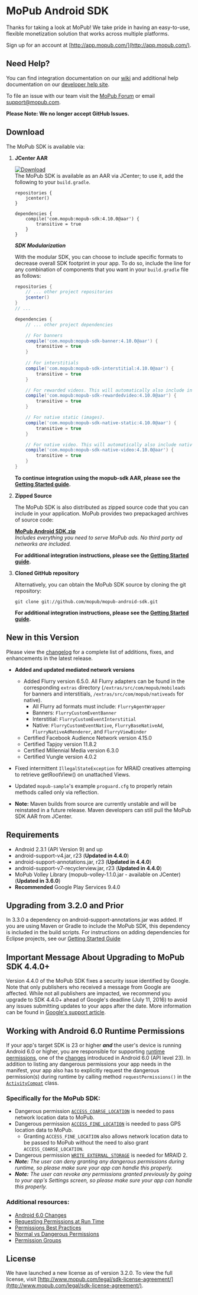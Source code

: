 # MoPub Android SDK

Thanks for taking a look at MoPub! We take pride in having an easy-to-use, flexible monetization solution that works across multiple platforms.

Sign up for an account at [http://app.mopub.com/](http://app.mopub.com/).

## Need Help?

You can find integration documentation on our [wiki](https://github.com/mopub/mopub-android-sdk/wiki/Getting-Started) and additional help documentation on our [developer help site](http://dev.twitter.com/mopub).

To file an issue with our team visit the [MoPub Forum](https://twittercommunity.com/c/fabric/mopub) or email [support@mopub.com](mailto:support@mopub.com).

**Please Note: We no longer accept GitHub Issues.**

## Download

The MoPub SDK is available via:

1. **JCenter AAR**
    
    [ ![Download](https://api.bintray.com/packages/mopub/mopub-android-sdk/mopub-android-sdk/images/download.svg)](https://bintray.com/mopub/mopub-android-sdk/mopub-android-sdk/_latestVersion)  
    The MoPub SDK is available as an AAR via JCenter; to use it, add the following to your `build.gradle`.
    
    ```
    repositories {
        jcenter()
    }

    dependencies {
        compile('com.mopub:mopub-sdk:4.10.0@aar') {
            transitive = true
        }
    }
    ```

    ***SDK Modularization***

    With the modular SDK, you can choose to include specific formats to decrease overall SDK footprint in your app. To do so, include the line for any combination of components that you want in your `build.gradle` file as follows:

    ```groovy
    repositories {
        // ... other project repositories
        jcenter()
    }
    // ...

    dependencies {
        // ... other project dependencies

        // For banners
        compile('com.mopub:mopub-sdk-banner:4.10.0@aar') {
            transitive = true
        }
        
        // For interstitials
        compile('com.mopub:mopub-sdk-interstitial:4.10.0@aar') {
            transitive = true
        }

        // For rewarded videos. This will automatically also include interstitials
        compile('com.mopub:mopub-sdk-rewardedvideo:4.10.0@aar') {
            transitive = true
        }

        // For native static (images).
        compile('com.mopub:mopub-sdk-native-static:4.10.0@aar') {
            transitive = true
        }

        // For native video. This will automatically also include native static
        compile('com.mopub:mopub-sdk-native-video:4.10.0@aar') {
            transitive = true
        }
    }
    ```

    **To continue integration using the mopub-sdk AAR, please see the [Getting Started guide](https://github.com/mopub/mopub-android-sdk/wiki/Getting-Started#updating-your-android-manifest).**

2. **Zipped Source**

    The MoPub SDK is also distributed as zipped source code that you can include in your application.  MoPub provides two prepackaged archives of source code:

    **[MoPub Android SDK.zip](http://bit.ly/YUdWhH)**  
    _Includes everything you need to serve MoPub ads.  No third party ad networks are included._
    
    **For additional integration instructions, please see the [Getting Started guide](https://github.com/mopub/mopub-android-sdk/wiki/Getting-Started#requirements-and-dependencies).**

3. **Cloned GitHub repository**
    
    Alternatively, you can obtain the MoPub SDK source by cloning the git repository:
    
    `git clone git://github.com/mopub/mopub-android-sdk.git`
    
    **For additional integration instructions, please see the [Getting Started guide](https://github.com/mopub/mopub-android-sdk/wiki/Getting-Started#requirements-and-dependencies).**

## New in this Version
Please view the [changelog](https://github.com/mopub/mopub-android-sdk/blob/master/CHANGELOG.md) for a complete list of additions, fixes, and enhancements in the latest release.

- **Added and updated mediated network versions**
  - Added Flurry version 6.5.0. All Flurry adapters can be found in the corresponding `extras` directory (`/extras/src/com/mopub/mobileads` for banners and interstitials, `/extras/src/com/mopub/nativeads` for native).
    - All Flurry ad formats must include: `FlurryAgentWrapper`
    - Banners: `FlurryCustomEventBanner`
    - Interstitial: `FlurryCustomEventInterstitial`
    - Native: `FlurryCustomEventNative`, `FlurryBaseNativeAd`, `FlurryNativeAdRenderer`, and `FlurryViewBinder`
  - Certified Facebook Audience Network version 4.15.0  
  - Certified Tapjoy version 11.8.2
  - Certified Millennial Media version 6.3.0
  - Certified Vungle version 4.0.2  
- Fixed intermittent `IllegalStateException` for MRAID creatives attemping to retrieve getRootView() on unattached Views.
- Updated `mopub-sample`'s example `proguard.cfg` to properly retain methods called only via reflection.

- **Note:** Maven builds from source are currently unstable and will be reinstated in a future release. Maven developers can still pull the MoPub SDK AAR from JCenter.

## Requirements

- Android 2.3.1 (API Version 9) and up
- android-support-v4.jar, r23 (**Updated in 4.4.0**)
- android-support-annotations.jar, r23 (**Updated in 4.4.0**)
- android-support-v7-recyclerview.jar, r23 (**Updated in 4.4.0**)
- MoPub Volley Library (mopub-volley-1.1.0.jar - available on JCenter) (**Updated in 3.6.0**)
- **Recommended** Google Play Services 9.4.0

## Upgrading from 3.2.0 and Prior
In 3.3.0 a dependency on android-support-annotations.jar was added. If you are using Maven or Gradle to include the MoPub SDK, this dependency is included in the build scripts. For instructions on adding dependencies for Eclipse projects, see our [Getting Started Guide](https://github.com/mopub/mopub-android-sdk/wiki/Getting-Started#adding-the-support-libraries-to-your-project)

## Important Message About Upgrading to MoPub SDK 4.4.0+

Version 4.4.0 of the MoPub SDK fixes a security issue identified by Google. Note that only publishers who received a message from Google are affected. While not all publishers are impacted, we recommend you upgrade to SDK 4.4.0+ ahead of Google's deadline (July 11, 2016) to avoid any issues submitting updates to your apps after the date. More information can be found in [Google's support article](https://support.google.com/faqs/answer/6345928).

## Working with Android 6.0 Runtime Permissions
If your app's target SDK is 23 or higher _**and**_ the user's device is running Android 6.0 or higher, you are responsible for supporting [runtime permissions](http://developer.android.com/training/permissions/requesting.html), one of the [changes](http://developer.android.com/about/versions/marshmallow/android-6.0-changes.html) introduced in Android 6.0 (API level 23). In addition to listing any dangerous permissions your app needs in the manifest, your app also has to explicitly request the dangerous permission(s) during runtime by calling method `requestPermissions()` in the [`ActivityCompat`](http://developer.android.com/reference/android/support/v4/app/ActivityCompat.html) class.

### Specifically for the MoPub SDK:
- Dangerous permission [`ACCESS_COARSE_LOCATION`](http://developer.android.com/reference/android/Manifest.permission.html#ACCESS_COARSE_LOCATION) is needed to pass network location data to MoPub.
- Dangerous permission [`ACCESS_FINE_LOCATION`](http://developer.android.com/reference/android/Manifest.permission.html#ACCESS_FINE_LOCATION) is needed to pass GPS location data to MoPub.
    - Granting `ACCESS_FINE_LOCATION` also allows network location data to be passed to MoPub without the need to also grant `ACCESS_COARSE_LOCATION`.
- Dangerous permission [`WRITE_EXTERNAL_STORAGE`](http://developer.android.com/reference/android/Manifest.permission.html#WRITE_EXTERNAL_STORAGE) is needed for MRAID 2.
- _**Note:** The user can deny granting any dangerous permissions during runtime, so please make sure your app can handle this properly._
- _**Note:** The user can revoke any permissions granted previously by going to your app's Settings screen, so please make sure your app can handle this properly._

### Additional resources:
- [Android 6.0 Changes](http://developer.android.com/about/versions/marshmallow/android-6.0-changes.html)
- [Requesting Permissions at Run Time](http://developer.android.com/training/permissions/requesting.html)
- [Permissions Best Practices](http://developer.android.com/training/permissions/best-practices.html)
- [Normal vs Dangerous Permissions](http://developer.android.com/guide/topics/security/permissions.html#normal-dangerous)
- [Permission Groups](http://developer.android.com/guide/topics/security/permissions.html#perm-groups)

## License

We have launched a new license as of version 3.2.0. To view the full license, visit [http://www.mopub.com/legal/sdk-license-agreement/](http://www.mopub.com/legal/sdk-license-agreement/).
